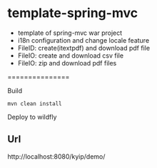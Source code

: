 template-spring-mvc
===============
- template of spring-mvc war project
- i18n configuration and change locale feature
- FileID: create(itextpdf) and download pdf file
- FileIO: create and download csv file 
- FileIO: zip and download pdf files

===============

Build
```
mvn clean install
```

Deploy to wildfly

Url
----------
http://localhost:8080/kyip/demo/